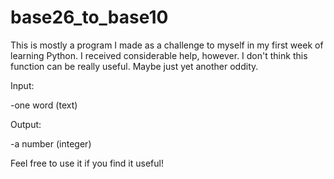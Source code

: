 # base26_to_base10

This is mostly a program I made as a challenge to myself in my first week of learning Python. I received considerable help, however. I don't think this function can be really useful. Maybe just yet another oddity.

Input: 

-one word (text)

Output:

-a number (integer)

Feel free to use it if you find it useful!
